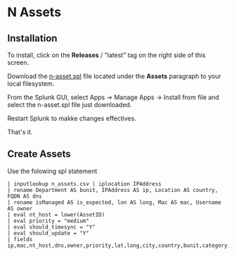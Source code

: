 # N Assets

## Installation

To install, click on the **Releases** / "latest" tag on the right side of this screen.

Download the [n-asset.spl](https://github.com/dd-Splunk/n-assets/releases/download/latest/n-assets.spl) file located under the **Assets** paragraph to your local filesystem.

From the Splunk GUI, select Apps -> Manage Apps -> Install from file and select the n-asset.spl file just downloaded.

Restart Splunk to makke changes effectives.

That's it.

## Create Assets
Use the folowing spl statement
```
| inputlookup n_assets.csv | iplocation IPAddress
| rename Department AS bunit, IPAddress AS ip, Location AS country, FQDN AS dns
| rename isManaged AS is_expected, lon AS long, Mac AS mac, Username AS owner
| eval nt_host = lower(AssetID)
| eval priority = "medium"
| eval should_timesync = "Y"
| eval should_update = "Y"
| fields ip,mac,nt_host,dns,owner,priority,lat,long,city,country,bunit,category,pci_domain,is_expected,should_timesync,should_update,requires_av,cim_entity_zone
```

